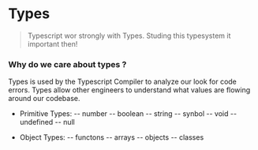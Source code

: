 # Types

> Typescript wor strongly with Types. Studing this typesystem it important then!

### Why do we care about types ?

Types is used by the Typescript Compiler to analyze our look for code errors.
Types allow other engineers to understand what values are flowing around our codebase.

- Primitive Types:
  -- number
  -- boolean
  -- string
  -- synbol
  -- void
  -- undefined
  -- null

- Object Types:
  -- functons
  -- arrays
  -- objects
  -- classes
